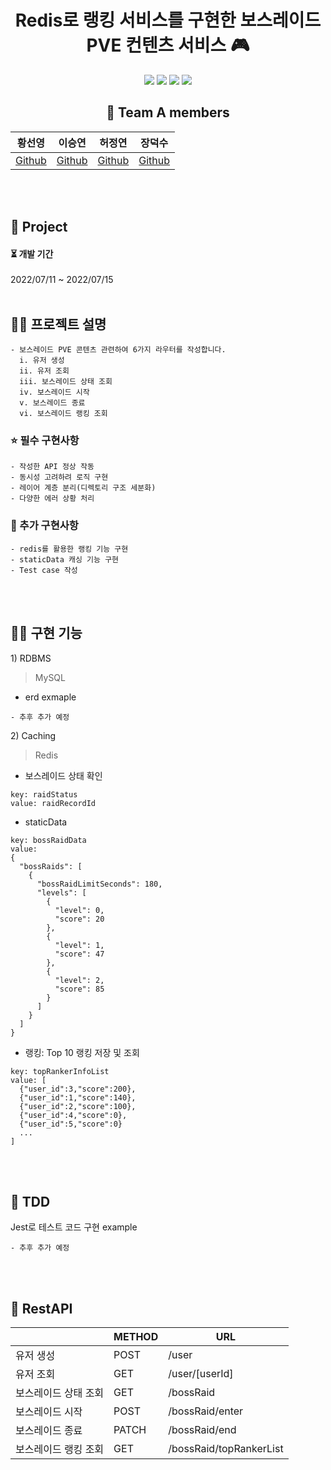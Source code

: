 <div align="center">

  # Redis로 랭킹 서비스를 구현한 보스레이드 PVE 컨텐츠 서비스 🎮
<p>
  <img src="https://img.shields.io/badge/Node.js-339933?style=flat&logo=Node.js&logoColor=white"/>
  <img src="https://img.shields.io/badge/Express-000000?style=flat&logo=Express&logoColor=white"/>
  <img src="https://img.shields.io/badge/MySQL-4479A1?style=flat&logo=MySQL&logoColor=white"/>
  <img src="https://img.shields.io/badge/Redis-DC382D?style=flat&logo=Redis&logoColor=white"/>
</p>

  ## 🌈 Team A members  

  |황선영|이승연|허정연|장덕수|
  |:------:|:------:|:------:|:------:|
  |[Github](https://github.com/syoungee) | [Github](https://github.com/dltmddus1998) | [Github](https://github.com/golgol22) | [Github](https://github.com/dapsu) |

</div> 
<br/>
<br/>

## 📒 Project

  <h4> ⏳  개발 기간  </h4> 
  2022/07/11  ~ 2022/07/15
  
<br/>
<br/>

## ✍🏻 프로젝트 설명
```
- 보스레이드 PVE 콘텐츠 관련하여 6가지 라우터를 작성합니다.
  i. 유저 생성
  ii. 유저 조회
  iii. 보스레이드 상태 조회
  iv. 보스레이드 시작
  v. 보스레이드 종료
  vi. 보스레이드 랭킹 조회
```

  ### ⭐ 필수 구현사항  
    - 작성한 API 정상 작동
    - 동시성 고려하려 로직 구현
    - 레이어 계층 분리(디렉토리 구조 세분화)
    - 다양한 에러 상황 처리
  ### 🌙 추가 구현사항
    - redis를 활용한 랭킹 기능 구현
    - staticData 캐싱 기능 구현
    - Test case 작성

<br/>
<br/>

## 🧚🏻 구현 기능

<span>1) RDBMS</span><br/>
> MySQL
- erd exmaple
```
- 추후 추가 예정
```

<span>2) Caching</span><br/>
> Redis

- 보스레이드 상태 확인
```
key: raidStatus
value: raidRecordId
```

- staticData
```
key: bossRaidData
value:
{
  "bossRaids": [
    {
      "bossRaidLimitSeconds": 180,
      "levels": [
        {
          "level": 0,
          "score": 20
        },
        {
          "level": 1,
          "score": 47
        },
        {
          "level": 2,
          "score": 85
        }
      ]
    }
  ]
}
```

- 랭킹: Top 10 랭킹 저장 및 조회
```
key: topRankerInfoList
value: [
  {"user_id":3,"score":200},
  {"user_id":1,"score":140},
  {"user_id":2,"score":100},
  {"user_id":4,"score":0},
  {"user_id":5,"score":0} 
  ... 
]
```

<br/>
<br/>

## 🌴 TDD
Jest로 테스트 코드 구현 example
```
- 추후 추가 예정
```

<br/>
<br/>

## 🍉 RestAPI
  |  | METHOD | URL | 
| --- | --- | --- | 
| 유저 생성 | POST | /user |
| 유저 조회 | GET | /user/[userId] |
| 보스레이드 상태 조회 | GET | /bossRaid |
| 보스레이드 시작 | POST | /bossRaid/enter |
| 보스레이드 종료 | PATCH | /bossRaid/end |
| 보스레이드 랭킹 조회 | GET | /bossRaid/topRankerList |
